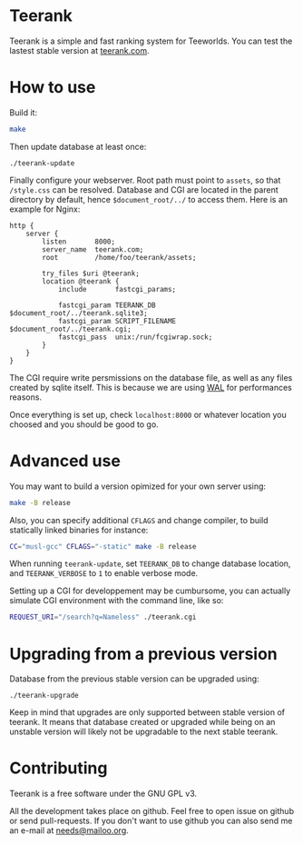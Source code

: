 Teerank
=======

Teerank is a simple and fast ranking system for Teeworlds.  You can
test the lastest stable version at [teerank.com](http://teerank.com/).

How to use
==========

Build it:

```bash
make
```

Then update database at least once:

```
./teerank-update
```

Finally configure your webserver.  Root path must point to `assets`, so
that `/style.css` can be resolved.  Database and CGI are located in the
parent directory by default, hence `$document_root/../` to access them.
Here is an example for Nginx:

```
http {
	server {
		listen       8000;
		server_name  teerank.com;
		root         /home/foo/teerank/assets;

		try_files $uri @teerank;
		location @teerank {
			include       fastcgi_params;

			fastcgi_param TEERANK_DB      $document_root/../teerank.sqlite3;
			fastcgi_param SCRIPT_FILENAME $document_root/../teerank.cgi;
			fastcgi_pass  unix:/run/fcgiwrap.sock;
		}
	}
}
```

The CGI require write persmissions on the database file, as well as any
files created by sqlite itself.  This is because we are using
[WAL](https://www.sqlite.org/wal.html) for performances reasons.

Once everything is set up, check `localhost:8000` or whatever location you
choosed and you should be good to go.

Advanced use
============

You may want to build a version opimized for your own server using:

```bash
make -B release
```

Also, you can specify additional `CFLAGS` and change compiler, to build
statically linked binaries for instance:

```bash
CC="musl-gcc" CFLAGS="-static" make -B release
```

When running `teerank-update`, set `TEERANK_DB` to change database
location, and `TEERANK_VERBOSE` to `1` to enable verbose mode.

Setting up a CGI for developpement may be cumbursome, you can actually
simulate CGI environment with the command line, like so:

```bash
REQUEST_URI="/search?q=Nameless" ./teerank.cgi
```

Upgrading from a previous version
=================================

Database from the previous stable version can be upgraded using:

```
./teerank-upgrade
```

Keep in mind that upgrades are only supported between stable version of
teerank.  It means that database created or upgraded while being on an
unstable version will likely not be upgradable to the next stable teerank.

Contributing
============

Teerank is a free software under the GNU GPL v3.

All the development takes place on github.  Feel free to open issue on
github or send pull-requests.  If you don't want to use github you can
also send me an e-mail at needs@mailoo.org.
